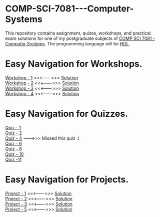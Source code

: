 # COMP-SCI-7081---Computer-Systems  
This repository contains assignment, quizes, workshops, and practical exam solutions for one of my postgraduate subjects of [COMP SCI 7081 - Computer Systems](https://www.adelaide.edu.au/course-outlines/102691/1/sem-2/). The programming language will be [HDL](https://en.wikipedia.org/wiki/Hardware_description_language).  

# Easy Navigation for Workshops.  
[Workshop - 1](https://github.com/Vanditg/COMP-SCI-7081---Computer-Systems/tree/master/Workshop/Workshop%20-%201/problem) <<<--->>> [Solution](https://github.com/Vanditg/COMP-SCI-7081---Computer-Systems/tree/master/Workshop/Workshop%20-%201)  
[Workshop - 2](https://github.com/Vanditg/COMP-SCI-7081---Computer-Systems/tree/master/Workshop/Workshop%20-%202/Problem) <<<--->>> [Solution](https://github.com/Vanditg/COMP-SCI-7081---Computer-Systems/tree/master/Workshop/Workshop%20-%202)    
[Workshop - 3](https://github.com/Vanditg/COMP-SCI-7081---Computer-Systems/tree/master/Workshop/Workshop%20-%203/Problem) <<<--->>> [Solution](https://github.com/Vanditg/COMP-SCI-7081---Computer-Systems/tree/master/Workshop/Workshop%20-%203)  
[Workshop - 4](https://github.com/Vanditg/COMP-SCI-7081---Computer-Systems/tree/master/Workshop/Workshop%20-%204/Problem) <<<--->>> [Solution](https://github.com/Vanditg/COMP-SCI-7081---Computer-Systems/tree/master/Workshop/Workshop%20-%204)  

# Easy Navigation for Quizzes.  
[Quiz - 1](https://github.com/Vanditg/COMP-SCI-7081---Computer-Systems/blob/master/Quiz/Quiz%20-%20Lecture%201.pdf)  
[Quiz - 2](https://github.com/Vanditg/COMP-SCI-7081---Computer-Systems/blob/master/Quiz/Quiz%20-%20Lecture%202.pdf)  
[Quiz - 4](https://github.com/Vanditg/COMP-SCI-7081---Computer-Systems) --->>> Missed this quiz :(  
[Quiz - 6](https://github.com/Vanditg/COMP-SCI-7081---Computer-Systems/blob/master/Quiz/Quiz%20-%20Lecture%206.pdf)  
[Quiz - 8](https://github.com/Vanditg/COMP-SCI-7081---Computer-Systems/blob/master/Quiz/Quiz%20-%20Lecture%208.pdf)  
[Quiz - 10](https://github.com/Vanditg/COMP-SCI-7081---Computer-Systems/blob/master/Quiz/Quiz%20-%20Lecture%2010.pdf)  
[Quiz -11](https://github.com/Vanditg/COMP-SCI-7081---Computer-Systems/blob/master/Quiz/Quiz%20-%20Lecture%2011.pdf)  

# Easy Navigation for Projects.  
[Project - 1](https://github.com/Vanditg/COMP-SCI-7081---Computer-Systems/tree/master/Project/Project%20-%201/Problem) <<<--->>> [Solution](https://github.com/Vanditg/COMP-SCI-7081---Computer-Systems/tree/master/Project/Project%20-%201)  
[Project - 2](https://github.com/Vanditg/COMP-SCI-7081---Computer-Systems/tree/master/Project/Project%20-%202/Problem) <<<--->>> [Solution](https://github.com/Vanditg/COMP-SCI-7081---Computer-Systems/tree/master/Project/Project%20-%202)  
[Project - 3](https://github.com/Vanditg/COMP-SCI-7081---Computer-Systems/tree/master/Project/Project%20-%203/Problem) <<<--->>> [Solution](https://github.com/Vanditg/COMP-SCI-7081---Computer-Systems/tree/master/Project/Project%20-%203)  
[Project - 5](https://github.com/Vanditg/COMP-SCI-7081---Computer-Systems/tree/master/Project/project%20-%205/Problem) <<<--->>> [Solution](https://github.com/Vanditg/COMP-SCI-7081---Computer-Systems/tree/master/Project/project%20-%205)  